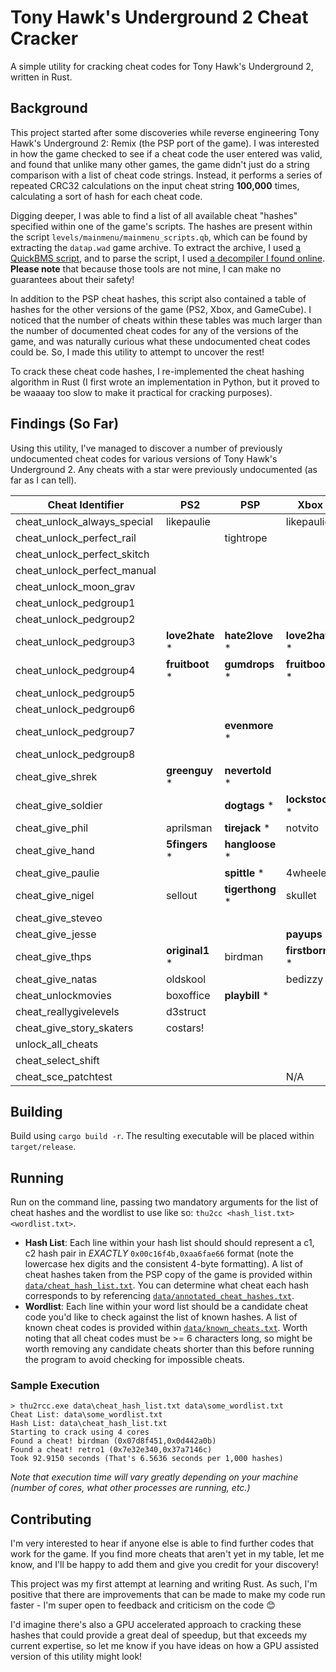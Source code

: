 # Tony Hawk's Underground 2 Cheat Cracker

A simple utility for cracking cheat codes for Tony Hawk's Underground 2, written in Rust.

## Background

This project started after some discoveries while reverse engineering Tony Hawk's Underground 2: Remix (the PSP port of the game). I was interested in how the game checked to see if a cheat code the user entered was valid, and found that unlike many other games, the game didn't just do a string comparison with a list of cheat code strings. Instead, it performs a series of repeated CRC32 calculations on the input cheat string **100,000** times, calculating a sort of hash for each cheat code.

Digging deeper, I was able to find a list of all available cheat "hashes" specified within one of the game's scripts. The hashes are present within the script `levels/mainmenu/mainmenu_scripts.qb`, which can be found by extracting the `datap.wad` game archive. To extract the archive, I used [a QuickBMS script](https://aluigi.altervista.org/bms/thps_hed_wad.bms), and to parse the script, I used [a decompiler I found online](http://thmods.com/forum/viewtopic.php?t=835). **Please note** that because those tools are not mine, I can make no guarantees about their safety!

In addition to the PSP cheat hashes, this script also contained a table of hashes for the other versions of the game (PS2, Xbox, and GameCube). I noticed that the number of cheats within these tables was much larger than the number of documented cheat codes for any of the versions of the game, and was naturally curious what these undocumented cheat codes could be. So, I made this utility to attempt to uncover the rest!

To crack these cheat code hashes, I re-implemented the cheat hashing algorithm in Rust (I first wrote an implementation in Python, but it proved to be waaaay too slow to make it practical for cracking purposes).

## Findings (So Far)

Using this utility, I've managed to discover a number of previously undocumented cheat codes for various versions of Tony Hawk's Underground 2. Any cheats with a star were previously undocumented (as far as I can tell).

| Cheat Identifier            | PS2             | PSP              | Xbox            | Gamecube        |
|-----------------------------|-----------------|------------------|-----------------|-----------------|
| cheat_unlock_always_special | likepaulie      |                  | likepaulie      | likepaulie      |
| cheat_unlock_perfect_rail   |                 | tightrope        |                 |                 |
| cheat_unlock_perfect_skitch |                 |                  |                 |                 |
| cheat_unlock_perfect_manual |                 |                  |                 |                 |
| cheat_unlock_moon_grav      |                 |                  |                 |                 |
| cheat_unlock_pedgroup1      |                 |                  |                 |                 |
| cheat_unlock_pedgroup2      |                 |                  |                 |                 |
| cheat_unlock_pedgroup3      | **love2hate** * | **hate2love** *  | **love2hate** * | **love2hate** * |
| cheat_unlock_pedgroup4      | **fruitboot** * | **gumdrops** *   | **fruitboot** * | **fruitboot** * |
| cheat_unlock_pedgroup5      |                 |                  |                 |                 |
| cheat_unlock_pedgroup6      |                 |                  |                 |                 |
| cheat_unlock_pedgroup7      |                 | **evenmore** *   |                 |                 |
| cheat_unlock_pedgroup8      |                 |                  |                 |                 |
| cheat_give_shrek            | **greenguy** *  | **nevertold** *  |                 |                 |
| cheat_give_soldier          |                 | **dogtags** *    | **lockstock** * | **foxhole *     |
| cheat_give_phil             | aprilsman       | **tirejack** *   | notvito         | xxlarge         |
| cheat_give_hand             | **5fingers** *  | **hangloose** *  |                 |                 |
| cheat_give_paulie           |                 | **spittle** *    | 4wheeler        |                 |
| cheat_give_nigel            | sellout         | **tigerthong** * | skullet         |                 |
| cheat_give_steveo           |                 |                  |                 | **wildman** *   |
| cheat_give_jesse            |                 |                  | **payups** *    | **outlaw** *    |
| cheat_give_thps             | **original1** * | birdman          | **firstborn** * | **retro1** *    |
| cheat_give_natas            | oldskool        |                  | bedizzy         | unscrewed       |
| cheat_unlockmovies          | boxoffice       | **playbill** *   |                 | sikflick        |
| cheat_reallygivelevels      | d3struct        |                  |                 | urown3d         |
| cheat_give_story_skaters    | costars!        |                  |                 | wakpak          |
| unlock_all_cheats           |                 |                  |                 |                 |
| cheat_select_shift          |                 |                  |                 |                 |
| cheat_sce_patchtest         |                 |                  | N/A             | N/A             |

## Building

Build using `cargo build -r`. The resulting executable will be placed within `target/release`.

## Running

Run on the command line, passing two mandatory arguments for the list of cheat hashes and the wordlist to use like so: `thu2cc <hash_list.txt> <wordlist.txt>`.

* **Hash List**: Each line within your hash list should should represent a c1, c2 hash pair in *EXACTLY* `0x00c16f4b,0xaa6fae66` format (note the lowercase hex digits and the consistent 4-byte formatting). A list of cheat hashes taken from the PSP copy of the game is provided within [`data/cheat_hash_list.txt`](data/cheat_hash_list.txt). You can determine what cheat each hash corresponds to by referencing [`data/annotated_cheat_hashes.txt`](data/annotated_cheat_hashes.txt).
* **Wordlist**: Each line within your word list should be a candidate cheat code you'd like to check against the list of known hashes. A list of known cheat codes is provided within [`data/known_cheats.txt`](data/known_cheats.txt). Worth noting that all cheat codes must be >=  6 characters long, so might be worth removing any candidate cheats shorter than this before running the program to avoid checking for impossible cheats.

### Sample Execution

```console
> thu2rcc.exe data\cheat_hash_list.txt data\some_wordlist.txt
Cheat List: data\some_wordlist.txt
Hash List: data\cheat_hash_list.txt
Starting to crack using 4 cores
Found a cheat! birdman (0x07d8f451,0x0d442a0b)
Found a cheat! retro1 (0x7e32e340,0x37a7146c)
Took 92.9150 seconds (That's 6.5636 seconds per 1,000 hashes)
```

*Note that execution time will vary greatly depending on your machine (number of cores, what other processes are running, etc.)*

## Contributing

I'm very interested to hear if anyone else is able to find further codes that work for the game. If you find more cheats that aren't yet in my table, let me know, and I'll be happy to add them and give you credit for your discovery!

This project was my first attempt at learning and writing Rust. As such, I'm positive that there are improvements that can be made to make my code run faster - I'm super open to feedback and criticism on the code 😊

I'd imagine there's also a GPU accelerated approach to cracking these hashes that could provide a great deal of speedup, but that exceeds my current expertise, so let me know if you have ideas on how a GPU assisted version of this utility might look!